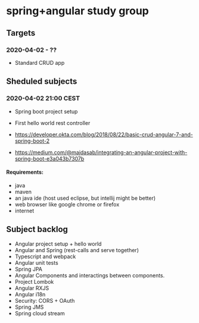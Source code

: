 # spring+angular study group

## Targets

### 2020-04-02 - ??
- Standard CRUD app

## Sheduled subjects

### 2020-04-02 21:00 CEST
- Spring boot project setup
- First hello world rest controller

- https://developer.okta.com/blog/2018/08/22/basic-crud-angular-7-and-spring-boot-2
- https://medium.com/@majdasab/integrating-an-angular-project-with-spring-boot-e3a043b7307b

#### Requirements:
- java
- maven
- an java ide (host used eclipse, but intellij might be better)
- web browser like google chrome or firefox
- internet

## Subject backlog
- Angular project setup + hello world
- Angular and Spring (rest-calls and serve together)
- Typescript and webpack
- Angular unit tests
- Spring JPA
- Angular Components and interactings between components.
- Project Lombok
- Angular RXJS
- Angular i18n
- Security: CORS + OAuth
- Spring JMS
- Spring cloud stream
